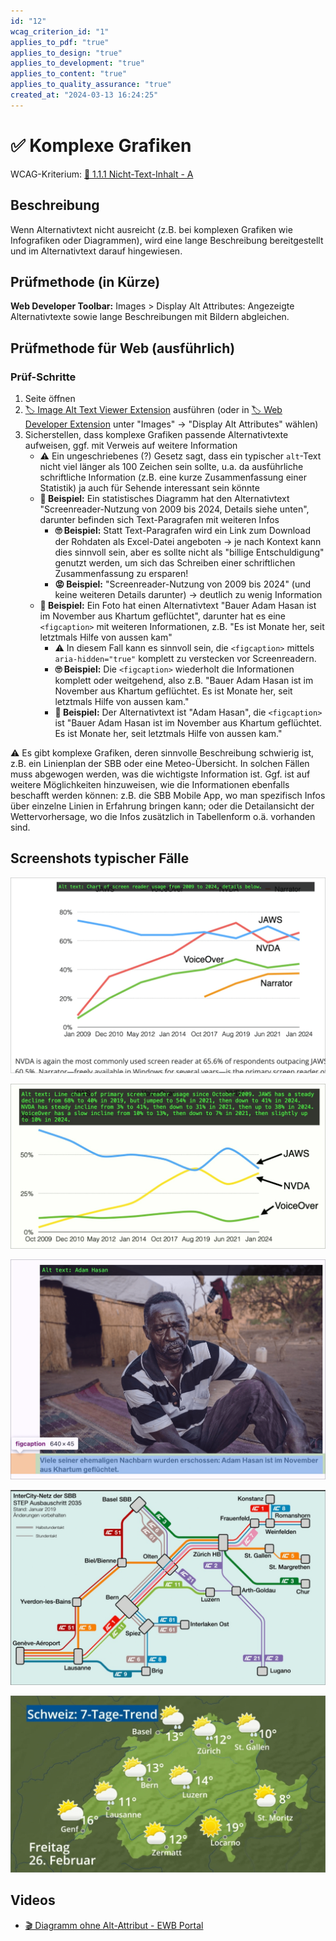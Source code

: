 ```yaml
---
id: "12"
wcag_criterion_id: "1"
applies_to_pdf: "true"
applies_to_design: "true"
applies_to_development: "true"
applies_to_content: "true"
applies_to_quality_assurance: "true"
created_at: "2024-03-13 16:24:25"
---
```


# ✅ Komplexe Grafiken

WCAG-Kriterium: [📜 1.1.1 Nicht-Text-Inhalt - A](..)

## Beschreibung

Wenn Alternativtext nicht ausreicht (z.B. bei komplexen Grafiken wie Infografiken oder Diagrammen), wird eine lange Beschreibung bereitgestellt und im Alternativtext darauf hingewiesen.

## Prüfmethode (in Kürze)

**Web Developer Toolbar:** Images > Display Alt Attributes: Angezeigte Alternativtexte sowie lange Beschreibungen mit Bildern abgleichen.

## Prüfmethode für Web (ausführlich)

### Prüf-Schritte

1. Seite öffnen
1. [🏷️ Image Alt Text Viewer Extension](/de/tags/image-alt-text-viewer-extension) ausführen (oder in [🏷️ Web Developer Extension](/de/tags/web-developer-extension) unter "Images" → "Display Alt Attributes" wählen)
1. Sicherstellen, dass komplexe Grafiken passende Alternativtexte aufweisen, ggf. mit Verweis auf weitere Information
    - ⚠️ Ein ungeschriebenes (?) Gesetz sagt, dass ein typischer `alt`-Text nicht viel länger als 100 Zeichen sein sollte, u.a. da ausführliche schriftliche Information (z.B. eine kurze Zusammenfassung einer Statistik) ja auch für Sehende interessant sein könnte
    - **🙂 Beispiel:** Ein statistisches Diagramm hat den Alternativtext "Screenreader-Nutzung von 2009 bis 2024, Details siehe unten", darunter befinden sich Text-Paragrafen mit weiteren Infos
        - **🙄 Beispiel:** Statt Text-Paragrafen wird ein Link zum Download der Rohdaten als Excel-Datei angeboten → je nach Kontext kann dies sinnvoll sein, aber es sollte nicht als "billige Entschuldigung" genutzt werden, um sich das Schreiben einer schriftlichen Zusammenfassung zu ersparen!
        - **😡 Beispiel:** "Screenreader-Nutzung von 2009 bis 2024" (und keine weiteren Details darunter) → deutlich zu wenig Information
    - **🙂 Beispiel:** Ein Foto hat einen Alternativtext "Bauer Adam Hasan ist im November aus Khartum geflüchtet", darunter hat es eine `<figcaption>` mit weiteren Informationen, z.B. "Es ist Monate her, seit letztmals Hilfe von aussen kam"
        - ⚠️ In diesem Fall kann es sinnvoll sein, die `<figcaption>` mittels `aria-hidden="true"` komplett zu verstecken vor Screenreadern.
        - **🙄 Beispiel:** Die `<figcaption>` wiederholt die Informationen komplett oder weitgehend, also z.B. "Bauer Adam Hasan ist im November aus Khartum geflüchtet. Es ist Monate her, seit letztmals Hilfe von aussen kam."
        - **🙂 Beispiel:** Der Alternativtext ist "Adam Hasan", die `<figcaption>` ist "Bauer Adam Hasan ist im November aus Khartum geflüchtet. Es ist Monate her, seit letztmals Hilfe von aussen kam."

⚠️ Es gibt komplexe Grafiken, deren sinnvolle Beschreibung schwierig ist, z.B. ein Linienplan der SBB oder eine Meteo-Übersicht. In solchen Fällen muss abgewogen werden, was die wichtigste Information ist. Ggf. ist auf weitere Möglichkeiten hinzuweisen, wie die Informationen ebenfalls beschafft werden können: z.B. die SBB Mobile App, wo man spezifisch Infos über einzelne Linien in Erfahrung bringen kann; oder die Detailansicht der Wettervorhersage, wo die Infos zusätzlich in Tabellenform o.ä. vorhanden sind.

## Screenshots typischer Fälle

![Kurzer Alternativtext bei Diagramm mit Verweis auf Text darunter (tiptop)](images/kurzer-alternativtext-bei-diagramm-mit-verweis-auf-text-darunter.png)

![Ein extrem langer Alternativtext bei einem Diagramm (nicht so gut, denn auch Sehende möchten diese Zusammenfassung ggf. gerne lesen)](images/ein-extrem-langer-alternativtext-bei-einem-diagramm.png)

![Kurzer Alternativtext mit zusätzlicher Figcaption](images/kurzer-alternativtext-mit-zustzlicher-figcaption.png)

![Linienpläne sind sehr schwierig zu beschreiben](images/linienplne-sind-sehr-schwierig-zu-beschreiben.png)

![Auch Übersichten von Wettervorhersagen sind sehr komplex](images/auch-bersichten-von-wettervorhersagen-sind-sehr-komplex.png)

## Videos

- [🎬 Diagramm ohne Alt-Attribut - EWB Portal](/de/videos/diagramm-ohne-alt-attribut-ewb-portal)